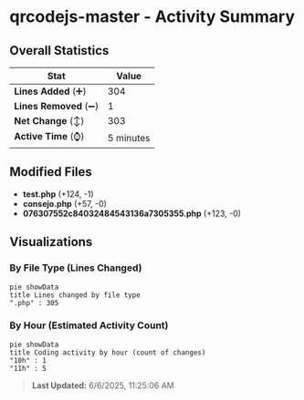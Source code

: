 # qrcodejs-master - Activity Summary 

## Overall Statistics

| Stat                   | Value                                                             |
| ---------------------- | ----------------------------------------------------------------- |
| **Lines Added** (➕)   | 304                                          |
| **Lines Removed** (➖) | 1                                        |
| **Net Change** (↕)    | 303                |
| **Active Time** (⌚)   | 5 minutes |


## Modified Files
- **test.php** (+124, -1)
- **consejo.php** (+57, -0)
- **076307552c84032484543136a7305355.php** (+123, -0)

## Visualizations

### By File Type (Lines Changed)

```mermaid
pie showData
title Lines changed by file type
".php" : 305
```

### By Hour (Estimated Activity Count)

```mermaid
pie showData
title Coding activity by hour (count of changes)
"10h" : 1
"11h" : 5
```


> **Last Updated:** 6/6/2025, 11:25:06 AM